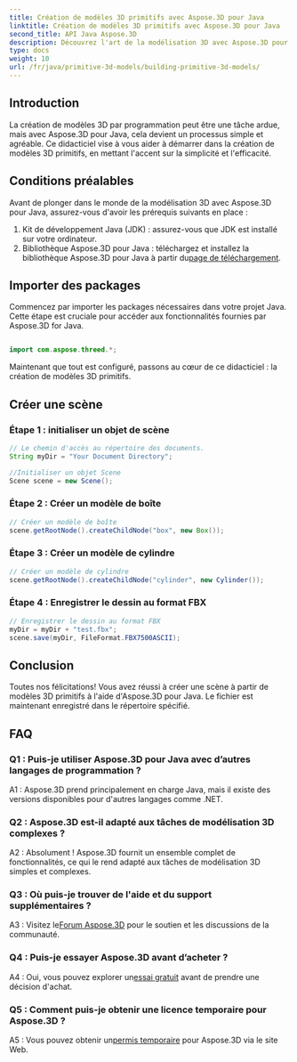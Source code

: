 ```yaml
---
title: Création de modèles 3D primitifs avec Aspose.3D pour Java
linktitle: Création de modèles 3D primitifs avec Aspose.3D pour Java
second_title: API Java Aspose.3D
description: Découvrez l'art de la modélisation 3D avec Aspose.3D pour Java. Apprenez à créer des modèles 3D primitifs sans effort et libérez votre créativité.
type: docs
weight: 10
url: /fr/java/primitive-3d-models/building-primitive-3d-models/
---
```

## Introduction

La création de modèles 3D par programmation peut être une tâche ardue, mais avec Aspose.3D pour Java, cela devient un processus simple et agréable. Ce didacticiel vise à vous aider à démarrer dans la création de modèles 3D primitifs, en mettant l'accent sur la simplicité et l'efficacité.

## Conditions préalables

Avant de plonger dans le monde de la modélisation 3D avec Aspose.3D pour Java, assurez-vous d'avoir les prérequis suivants en place :

1. Kit de développement Java (JDK) : assurez-vous que JDK est installé sur votre ordinateur.
2.  Bibliothèque Aspose.3D pour Java : téléchargez et installez la bibliothèque Aspose.3D pour Java à partir du[page de téléchargement](https://releases.aspose.com/3d/java/).

## Importer des packages

Commencez par importer les packages nécessaires dans votre projet Java. Cette étape est cruciale pour accéder aux fonctionnalités fournies par Aspose.3D for Java.

```java

import com.aspose.threed.*;
```

Maintenant que tout est configuré, passons au cœur de ce didacticiel : la création de modèles 3D primitifs.

## Créer une scène

### Étape 1 : initialiser un objet de scène

```java
// Le chemin d'accès au répertoire des documents.
String myDir = "Your Document Directory";

//Initialiser un objet Scene
Scene scene = new Scene();
```

### Étape 2 : Créer un modèle de boîte

```java
// Créer un modèle de boîte
scene.getRootNode().createChildNode("box", new Box());
```

### Étape 3 : Créer un modèle de cylindre

```java
// Créer un modèle de cylindre
scene.getRootNode().createChildNode("cylinder", new Cylinder());
```

### Étape 4 : Enregistrer le dessin au format FBX

```java
// Enregistrer le dessin au format FBX
myDir = myDir + "test.fbx";
scene.save(myDir, FileFormat.FBX7500ASCII);
```

## Conclusion

Toutes nos félicitations! Vous avez réussi à créer une scène à partir de modèles 3D primitifs à l'aide d'Aspose.3D pour Java. Le fichier est maintenant enregistré dans le répertoire spécifié.

## FAQ

### Q1 : Puis-je utiliser Aspose.3D pour Java avec d’autres langages de programmation ?

A1 : Aspose.3D prend principalement en charge Java, mais il existe des versions disponibles pour d'autres langages comme .NET.

### Q2 : Aspose.3D est-il adapté aux tâches de modélisation 3D complexes ?

A2 : Absolument ! Aspose.3D fournit un ensemble complet de fonctionnalités, ce qui le rend adapté aux tâches de modélisation 3D simples et complexes.

### Q3 : Où puis-je trouver de l'aide et du support supplémentaires ?

 A3 : Visitez le[Forum Aspose.3D](https://forum.aspose.com/c/3d/18) pour le soutien et les discussions de la communauté.

### Q4 : Puis-je essayer Aspose.3D avant d’acheter ?

 A4 : Oui, vous pouvez explorer un[essai gratuit](https://releases.aspose.com/) avant de prendre une décision d'achat.

### Q5 : Comment puis-je obtenir une licence temporaire pour Aspose.3D ?

 A5 : Vous pouvez obtenir un[permis temporaire](https://purchase.aspose.com/temporary-license/) pour Aspose.3D via le site Web.